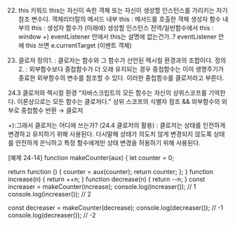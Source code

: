 22. this 키워드
this는 자신이 속한 객체 또는 자신이 생성할 인스턴스를 가리키는 자기 참조 변수다.
객체리터럴의 메서드 내부 this : 메서드를 호출한 객체
생성자 함수 내부의 this : 생성자 함수가 (미래에) 생성할 인스턴스
전역/일반함수에서 this : window
+) eventListener 안에서 this는 설명에 없는건가..? eventListener 안에 this 쓰면 e.currentTarget (이벤트 객체)


24. 클로저
정의1.
: 클로저는 함수와 그 함수가 선언된 렉시컬 환경과의 조합이다.
정의2.
: 외부함수보다 중첩함수가 더 오래 유지되는 경우 중첩함수는 이미 생명주기가 종료한 외부함수의 변수를 참조할 수 있다. 이러한 중첩함수를 클로저라고 부른다.

24.3 클로저와 렉시컬 환경
“자바스크립트의 모든 함수는 자신의 상위스코프를 기억한다. 이론상으로는 모든 함수는 클로저다.”
상위 스코프의 식별자 참조 && 외부함수의 외부로 중첩함수 반환 → 클로저

+):그래서 클로저는 어디에 쓰는가? (24.4 클로저의 활용)
: 클로저는 상태를 인전하게 변경하고 유지하기 위해 사용된다. 다시말해 상태가 의도치 않게 변경되지 않도록 상태를 안전하게 은닉하고 특정 함수에게만 상태 변경을 허용하기 위해 사용된다.

[예제 24-14]
function makeCounter(aux) {
  let counter = 0;

  return function () {
    counter = aux(counter);
    return counter;
  };
}
function increase(n) {
  return ++n;
}
function decrease(n) {
  return --n;
}
const increaser = makeCounter(increase);
console.log(increaser()); // 1
console.log(increaser()); // 2

const decreaser = makeCounter(decrease);
console.log(decreaser()); // -1
console.log(decreaser()); // -2
